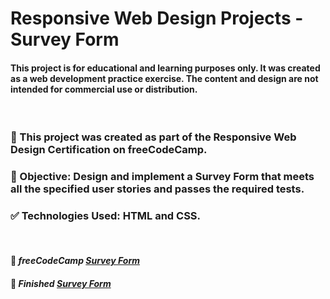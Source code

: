 # Responsive Web Design Projects - Survey Form

#### This project is for educational and learning purposes only. It was created as a web development practice exercise. The content and design are not intended for commercial use or distribution.

<br />

### 🚀 This project was created as part of the Responsive Web Design Certification on freeCodeCamp.

### 🎯 Objective: Design and implement a Survey Form that meets all the specified user stories and passes the required tests.

### ✅ Technologies Used: HTML and CSS.

<br />

#### 🔗 *freeCodeCamp [Survey Form](https://www.freecodecamp.org/learn/2022/responsive-web-design/build-a-survey-form-project/build-a-survey-form)*

#### 🔗 *Finished [Survey Form](https://vinvieri.github.io/freeCodeCamp-Build-a-Survey-Form/)*
